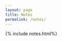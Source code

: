 ```yaml
---
layout: page
title: Notes
permalink: /notes/
---
```


{% include notes.html%}
<!--stackedit_data:
eyJoaXN0b3J5IjpbLTQ3NjQ1NTI0MF19
-->
